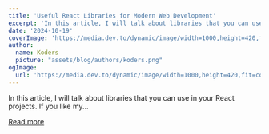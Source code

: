 ```yaml
---
title: 'Useful React Libraries for Modern Web Development'
excerpt: 'In this article, I will talk about libraries that you can use in your React projects.  If you like my...'
date: '2024-10-19'
coverImage: 'https://media.dev.to/dynamic/image/width=1000,height=420,fit=cover,gravity=auto,format=auto/https%3A%2F%2Fdev-to-uploads.s3.amazonaws.com%2Fuploads%2Farticles%2Ft5pdm5e1w7as4kkdwzqh.png'
author:
  name: Koders
  picture: "assets/blog/authors/koders.png"
ogImage:
  url: 'https://media.dev.to/dynamic/image/width=1000,height=420,fit=cover,gravity=auto,format=auto/https%3A%2F%2Fdev-to-uploads.s3.amazonaws.com%2Fuploads%2Farticles%2Ft5pdm5e1w7as4kkdwzqh.png'
---
```


In this article, I will talk about libraries that you can use in your React projects.  If you like my...

[Read more](https://dev.to/sonaykara/useful-react-libraries-for-modern-web-development-32c6)
